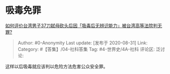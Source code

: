 # 吸毒免罪
[如何评价台湾男子37刀弑母砍头后因「吸毒后无辨识能力」被台湾高等法院判无罪?](https://www.zhihu.com/question/416241684/answer/1444220701)

> Author: #0-Anonymity
> Last update: [发布于 2020-08-31]
> Link:
> Category: #【答集】/04-社科答集
> Tag: #4-世界史/4A-社科
> 评论区:
> 泛讨论:

这样以后吸毒就应该判以危险方法危害公众安全罪。

